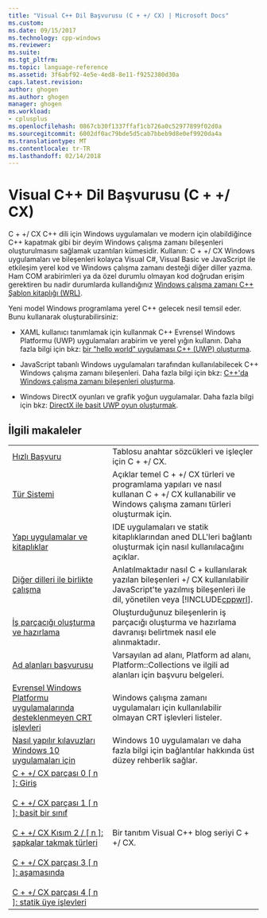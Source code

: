 ```yaml
---
title: "Visual C++ Dil Başvurusu (C + +/ CX) | Microsoft Docs"
ms.custom: 
ms.date: 09/15/2017
ms.technology: cpp-windows
ms.reviewer: 
ms.suite: 
ms.tgt_pltfrm: 
ms.topic: language-reference
ms.assetid: 3f6abf92-4e5e-4ed8-8e11-f9252380d30a
caps.latest.revision: 
author: ghogen
ms.author: ghogen
manager: ghogen
ms.workload:
- cplusplus
ms.openlocfilehash: 0867cb30f1337ffaf1cb726a0c52977899f02d0a
ms.sourcegitcommit: 6002df0ac79bde5d5cab7bbeb9d8e0ef9920da4a
ms.translationtype: MT
ms.contentlocale: tr-TR
ms.lasthandoff: 02/14/2018
---
```

# <a name="visual-c-language-reference-ccx"></a>Visual C++ Dil Başvurusu (C + +/ CX)

C + +/ CX C++ dili için Windows uygulamaları ve modern için olabildiğince C++ kapatmak gibi bir deyim Windows çalışma zamanı bileşenleri oluşturulmasını sağlamak uzantıları kümesidir. Kullanın: C + +/ CX Windows uygulamaları ve bileşenleri kolayca Visual C#, Visual Basic ve JavaScript ile etkileşim yerel kod ve Windows çalışma zamanı desteği diğer diller yazma. Ham COM arabirimleri ya da özel durumlu olmayan kod doğrudan erişim gerektiren bu nadir durumlarda kullandığınız [Windows çalışma zamanı C++ Şablon kitaplığı (WRL)](../windows/windows-runtime-cpp-template-library-wrl.md).

Yeni model Windows programlama yerel C++ gelecek nesil temsil eder. Bunu kullanarak oluşturabilirsiniz:

- XAML kullanıcı tanımlamak için kullanmak C++ Evrensel Windows Platformu (UWP) uygulamaları arabirim ve yerel yığın kullanın. Daha fazla bilgi için bkz: [bir "hello world" uygulaması C++ (UWP) oluşturma](/windows/uwp/get-started/create-a-basic-windows-10-app-in-cpp).

- JavaScript tabanlı Windows uygulamaları tarafından kullanılabilecek C++ Windows çalışma zamanı bileşenleri. Daha fazla bilgi için bkz: [C++'da Windows çalışma zamanı bileşenleri oluşturma](/windows/uwp/winrt-components/creating-windows-runtime-components-in-cpp).

- Windows DirectX oyunları ve grafik yoğun uygulamalar. Daha fazla bilgi için bkz: [DirectX ile basit UWP oyun oluşturmak](/windows/uwp/gaming/tutorial--create-your-first-metro-style-directx-game).

## <a name="related-articles"></a>İlgili makaleler

|||
|-|-|
|[Hızlı Başvuru](../cppcx/quick-reference-c-cx.md)|Tablosu anahtar sözcükleri ve işleçler için C + +/ CX.|
|[Tür Sistemi](../cppcx/type-system-c-cx.md)|Açıklar temel C + +/ CX türleri ve programlama yapıları ve nasıl kullanan C + +/ CX kullanabilir ve Windows çalışma zamanı türleri oluşturmak için.|
|[Yapı uygulamalar ve kitaplıklar](../cppcx/building-apps-and-libraries-c-cx.md)|IDE uygulamaları ve statik kitaplıklarından aned DLL'leri bağlantı oluşturmak için nasıl kullanılacağını açıklar.|
|[Diğer dilleri ile birlikte çalışma](../cppcx/interoperating-with-other-languages-c-cx.md)|Anlatılmaktadır nasıl C + kullanılarak yazılan bileşenleri +/ CX kullanılabilir JavaScript'te yazılmış bileşenleri ile dil, yönetilen veya [!INCLUDE[cppwrl](../cppcx/includes/cppwrl-md.md)].|
|[İş parçacığı oluşturma ve hazırlama](../cppcx/threading-and-marshaling-c-cx.md)|Oluşturduğunuz bileşenlerin iş parçacığı oluşturma ve hazırlama davranışı belirtmek nasıl ele alınmaktadır.|
|[Ad alanları başvurusu](../cppcx/namespaces-reference-c-cx.md)|Varsayılan ad alanı, Platform ad alanı, Platform::Collections ve ilgili ad alanları için başvuru belgeleri.|
|[Evrensel Windows Platformu uygulamalarında desteklenmeyen CRT işlevleri](../cppcx/crt-functions-not-supported-in-universal-windows-platform-apps.md)|Windows çalışma zamanı uygulamaları için kullanılabilir olmayan CRT işlevleri listeler.|
|[Nasıl yapılır kılavuzları Windows 10 uygulamaları için](http://msdn.microsoft.com/library/windows/apps/xaml/mt244352.aspx)|Windows 10 uygulamaları ve daha fazla bilgi için bağlantılar hakkında üst düzey rehberlik sağlar.|
|[C + +/ CX parçası 0 \[ n \]: Giriş](https://blogs.msdn.microsoft.com/vcblog/2012/08/29/ccx-part-0-of-n-an-introduction/)<br /><br />[C + +/ CX parçası 1 \[ n \]: basit bir sınıf](https://blogs.msdn.microsoft.com/vcblog/2012/09/05/ccx-part-1-of-n-a-simple-class/)<br /><br />[C + +/ CX Kısım 2 / \[ n \]: şapkalar takmak türleri](https://blogs.msdn.microsoft.com/vcblog/2012/09/17/ccx-part-2-of-n-types-that-wear-hats/)<br /><br />[C + +/ CX parçası 3 \[ n \]: aşamasında](https://blogs.msdn.microsoft.com/vcblog/2012/10/05/ccx-part-3-of-n-under-construction/)<br /><br />[C + +/ CX parçası 4 \[ n \]: statik üye işlevleri](https://blogs.msdn.microsoft.com/vcblog/2012/10/19/ccx-part-4-of-n-static-member-functions/)|Bir tanıtım Visual C++ blog seriyi C + +/ CX.|
